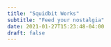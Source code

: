 ```yaml
---
title: "Squidbit Works"
subtitle: "Feed your nostalgia"
date: 2021-01-27T15:23:48-04:00
draft: false
---
```


